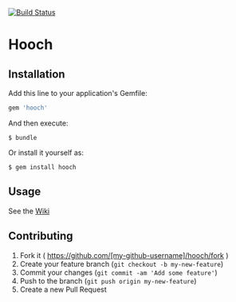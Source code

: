 [![Build Status](https://semaphoreci.com/api/v1/invitedhome/hooch/branches/master/badge.svg)](https://semaphoreci.com/invitedhome/hooch)

# Hooch

## Installation

Add this line to your application's Gemfile:

```ruby
gem 'hooch'
```

And then execute:

    $ bundle

Or install it yourself as:

    $ gem install hooch

## Usage

See the [Wiki](https://github.com/edraut/hooch/wiki)

## Contributing

1. Fork it ( https://github.com/[my-github-username]/hooch/fork )
2. Create your feature branch (`git checkout -b my-new-feature`)
3. Commit your changes (`git commit -am 'Add some feature'`)
4. Push to the branch (`git push origin my-new-feature`)
5. Create a new Pull Request
